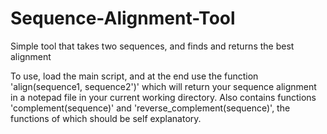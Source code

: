 # Sequence-Alignment-Tool
Simple tool that takes two sequences, and finds and returns the best alignment

To use, load the main script, and at the end use the function 'align(sequence1, sequence2')' which will return your sequence alignment in a notepad file in your current working directory. Also contains functions 'complement(sequence)' and 'reverse_complement(sequence)', the functions of which should be self explanatory.

